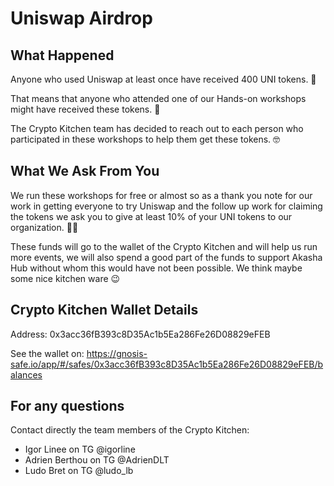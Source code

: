 # Uniswap Airdrop

## What Happened

Anyone who used Uniswap at least once have received 400 UNI tokens. 💸

That means that anyone who attended one of our Hands-on workshops might have received these tokens. 🥳

The Crypto Kitchen team has decided to reach out to each person who participated in these workshops to help them get these tokens. 🤓

## What We Ask From You

We run these workshops for free or almost so as a thank you note for our work in getting everyone to try Uniswap and the follow up work for claiming the tokens we ask you to give at least 10% of your UNI tokens to our organization. 🙏🏼

These funds will go to the wallet of the Crypto Kitchen and will help us run more events, we will also spend a good part of the funds to support Akasha Hub without whom this would have not been possible. We think maybe some nice kitchen ware 😉

## Crypto Kitchen Wallet Details

Address: 0x3acc36fB393c8D35Ac1b5Ea286Fe26D08829eFEB

See the wallet on: https://gnosis-safe.io/app/#/safes/0x3acc36fB393c8D35Ac1b5Ea286Fe26D08829eFEB/balances

## For any questions 

Contact directly the team members of the Crypto Kitchen:

 - Igor Linee on TG @igorline
 - Adrien Berthou on TG @AdrienDLT
 - Ludo Bret on TG @ludo_lb
